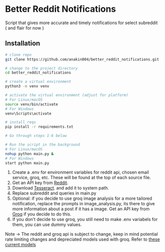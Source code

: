 # Better Reddit Notifications

Script that gives more accurate and timely notifications for select subreddit ( and flair for now )

## Installation
```bash
# clone repo
git clone https://github.com/anakin004/better_reddit_notifications.git

# change to the project directory
cd better_reddit_notifications

# create a virtual environment 
python3 -m venv venv

# activate the virtual environment (adjust for platform)
# For Linux/macOS
source venv/bin/activate
# For Windows
venv\Scripts\activate

# install reqs
pip install -r requirements.txt

# Go through steps 1-6 below

# Run the script in the background
# For Linux/macOS
nohup python main.py &
# For Windows 
start python main.py
```
1. Create a .env for environment variables for reddit api, chosen email service, groq, etc. These will be found at the top of each source file.
2. Get an API key from [Reddit](https://www.reddit.com/prefs/apps).
3. Download [Tesseract](https://github.com/UB-Mannheim/tesseract/wiki). and add it to system path.
4. Replace subreddit and queries in main.py
5. Optional: if you decide to use groq image analysis for a more tailored notification, replace the prompts in image_analysis.py, its there to give more information about a post if it has a image. Get an API key from [Groq](https://groq.com/) if you decide to do this.
6. If you don't decide to use groq, you still need to make .env variabels for them, you can use dummy values.

Note -> The reddit and groq api is subject to change, keep in mind potential rate limiting changes and depreciated models used with groq. Refer to [these current models](https://console.groq.com/docs/models)

